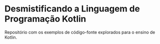 # Desmistificando a Linguagem de Programação Kotlin

Repositório com os exemplos de código-fonte explorados para o ensino de Kotlin.
